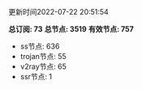 更新时间2022-07-22 20:51:54

**总订阅: 73**
**总节点: 3519**
**有效节点: 757**
- ss节点: 636
- trojan节点: 55
- v2ray节点: 65
- ssr节点: 1
